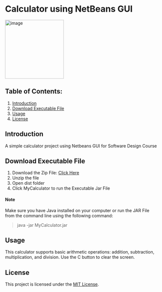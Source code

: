 # Calculator using NetBeans GUI

<img width="193" alt="image" src="https://github.com/CJ-rogue/Calculator-using-Netbeans/assets/137157404/3f35b7a6-f710-4499-8ba1-c66bdd2e419a">

## Table of Contents:
1. [Introduction](https://github.com/CJ-rogue/Calculator-using-Netbeans?tab=readme-ov-file#introduction)
2. [Download Executable File](https://github.com/CJ-rogue/Calculator-using-Netbeans?tab=readme-ov-file#Download-Executable-File)
3. [Usage](https://github.com/CJ-rogue/Calculator-using-Netbeans?tab=readme-ov-file#Usage)
4. [License](https://github.com/CJ-rogue/Calculator-using-Netbeans?tab=readme-ov-file#license)

## Introduction
A simple calculator project using Netbeans GUI for Software Design Course

## Download Executable File
1. Download the Zip File: [Click Here](https://github.com/CJ-rogue/Calculator-using-Netbeans/releases/download/v1.0/MyCalculator.Jar.File.zip)
1. Unzip the file
2. Open dist folder
3. Click MyCalculator to run the Executable Jar File

#### Note
Make sure you have Java installed on your computer or run the JAR File from the command line using the following command:
> java -jar MyCalculator.jar

## Usage
This calculator supports basic arithmetic operations: addition, subtraction, multiplication, and division. Use the C button to clear the screen.

## License
This project is licensed under the [MIT License](https://github.com/CJ-rogue/Calculator-using-Netbeans#).
